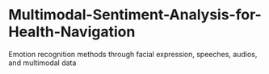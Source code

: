 # Multimodal-Sentiment-Analysis-for-Health-Navigation
Emotion recognition methods through facial expression, speeches, audios, and multimodal data
